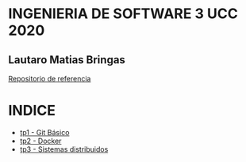 # INGENIERIA DE SOFTWARE 3 UCC 2020 

## Lautaro Matias Bringas

[Repositorio de referencia](https://github.com/alexisfr/ing-soft-3-2020) 

# INDICE
* [tp1 - Git Básico](tp1/README.md)
* [tp2 - Docker](tp2/README.md)
* [tp3 - Sistemas distribuidos](tp3/README.md)
